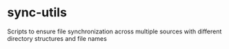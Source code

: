 # sync-utils
Scripts to ensure file synchronization across multiple sources with different directory structures and file names
